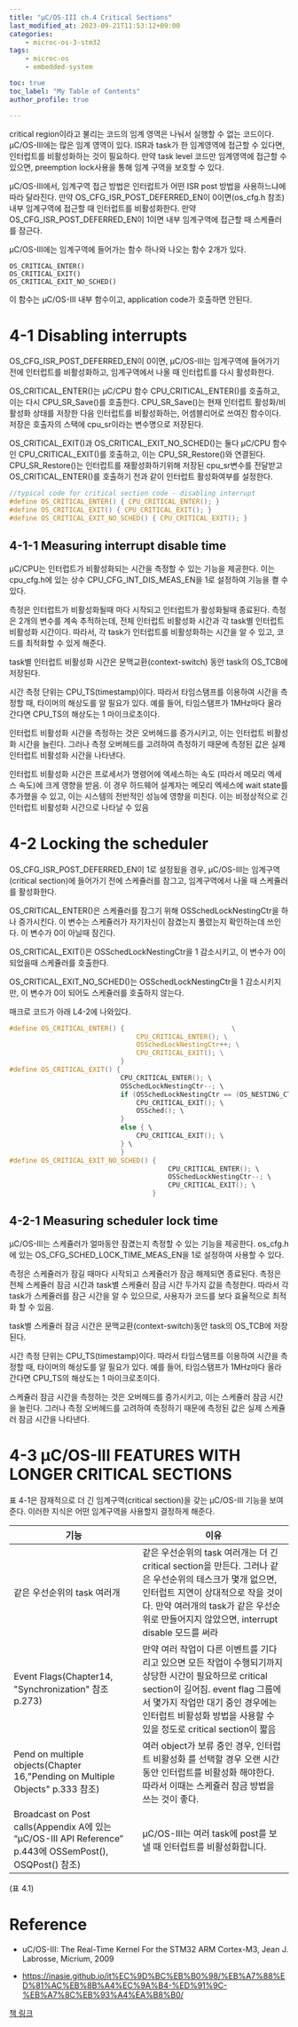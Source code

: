 ```yaml
---
title: "μC/OS-III ch.4 Critical Sections"
last_modified_at: 2023-09-21T11:53:12+09:00
categories:
    - microc-os-3-stm32
tags:
    - microc-os
    - embedded-system

toc: true
toc_label: "My Table of Contents"
author_profile: true

---
```

critical region이라고 불리는 코드의 임계 영역은 나눠서 실행할 수 없는 코드이다. μC/OS-III에는 많은 임계 영역이 있다. ISR과 task가 한 임계영역에 접근할 수 있다면, 인터럽트를 비활성화하는 것이 필요하다. 만약 task level 코드만 임계영역에 접근할 수 있으면, preemption lock사용을 통해 임계 구역을 보호할 수 있다.

μC/OS-III에서, 임계구역 접근 방법은 인터럽트가 어떤 ISR post 방법을 사용하느냐에 따라 달라진다. 만약 OS_CFG_ISR_POST_DEFERRED_EN이 0이면(os_cfg.h 참조) 내부 임계구역에 접근할 때 인터럽트를 비활성화한다. 만약 OS_CFG_ISR_POST_DEFERRED_EN이 1이면 내부 임계구역에 접근할 때 스케쥴러를 잠근다.

μC/OS-III에는 임계구역에 들어가는 함수 하나와 나오는 함수 2개가 있다.
```
OS_CRITICAL_ENTER()
OS_CRITICAL_EXIT()
OS_CRITICAL_EXIT_NO_SCHED()
```
이 함수는 μC/OS-III 내부 함수이고, application code가 호출하면 안된다.

# 4-1 Disabling interrupts

OS_CFG_ISR_POST_DEFERRED_EN이 0이면, μC/OS-III는 임계구역에 들어가기 전에 인터럽트를 비활성화하고, 임계구역에서 나올 때 인터럽트를 다시 활성화한다.

OS_CRITICAL_ENTER()는 μC/CPU 함수 CPU_CRITICAL_ENTER()를 호출하고, 이는 다시 CPU_SR_Save()를 호출한다. CPU_SR_Save()는 현재 인터럽트 활성화/비활성화 상태를 저장한 다음 인터럽트를 비활성화하는, 어셈블리어로 쓰여진 함수이다. 저장은 호출자의 스택에 cpu_sr이라는 변수명으로 저장된다.

OS_CRITICAL_EXIT()과 OS_CRITICAL_EXIT_NO_SCHED()는 둘다 μC/CPU 함수인 CPU_CRITICAL_EXIT()를 호출하고, 이는 CPU_SR_Restore()와 연결된다. CPU_SR_Restore()는 인터럽트를 재활성화하기위해 저장된 cpu_sr변수를 전달받고 OS_CRITICAL_ENTER()를 호출하기 전과 같이 인터럽트 활성화여부를 설정한다.

```c
//typical code for critical section code - disabling interrupt
#define OS_CRITICAL_ENTER() { CPU_CRITICAL_ENTER(); }
#define OS_CRITICAL_EXIT() { CPU_CRITICAL_EXIT(); }
#define OS_CRITICAL_EXIT_NO_SCHED() { CPU_CRITICAL_EXIT(); }
```
## 4-1-1 Measuring interrupt disable time
μC/CPU는 인터럽트가 비활성화되는 시간을 측정할 수 있는 기능을 제공한다. 이는 cpu_cfg.h에 있는 상수 CPU_CFG_INT_DIS_MEAS_EN을 1로 설정하여 기능을 켤 수 있다.

측정은 인터럽트가 비활성화될때 마다 시작되고 인터럽트가 활성화될때 종료된다. 측정은 2개의 변수를 계속 추적하는데, 전체 인터럽트 비활성화 시간과 각 task별 인터럽트 비활성화 시간이다. 따라서, 각 task가 인터럽트를 비활성화하는 시간을 알 수 있고, 코드를 최적화할 수 있게 해준다.

task별 인터럽트 비활성화 시간은 문맥교환(context-switch) 동안 task의 OS_TCB에 저장된다.

시간 측정 단위는 CPU_TS(timestamp)이다. 따라서 타임스탬프를 이용하여 시간을 측정할 때, 타이머의 해상도를 알 필요가 있다. 예를 들어, 타임스탬프가 1MHz마다 올라간다면 CPU_TS의 해상도는 1 마이크로초이다.

인터럽트 비활성화 시간을 측정하는 것은 오버헤드를 증가시키고, 이는 인터럽트 비활성화 시간을 늘린다. 그러나 측정 오버헤드를 고려하여 측정하기 때문에 측정된 값은 실제 인터럽트 비활성화 시간을 나타낸다.

인터럽트 비활성화 시간은 프로세서가 명령어에 엑세스하는 속도 (따라서 메모리 엑세스 속도)에 크게 영향을 받음. 이 경우 하드웨어 설계자는 메모리 엑세스에 wait state를 추가했을 수 있고, 이는 시스템의 전반적인 성능에 영향을 미친다. 이는 비정상적으로 긴 인터럽트 비활성화 시간으로 나타날 수 있음

# 4-2 Locking the scheduler
OS_CFG_ISR_POST_DEFERRED_EN이 1로 설정됬을 경우, μC/OS-III는 임계구역(critical section)에 들어가기 전에 스케쥴러를 잠그고, 임계구역에서 나올 때 스케쥴러를 활성화한다.

OS_CRITICAL_ENTER()은 스케쥴러를 잠그기 위해 OSSchedLockNestingCtr을 하나 증가시킨다. 이 변수는 스케쥴러가 자기자신이 잠겼는지 풀렸는지 확인하는데 쓰인다. 이 변수가 0이 아닐때 잠긴다.

OS_CRITICAL_EXIT()은 OSSchedLockNestingCtr을 1 감소시키고, 이 변수가 0이 되었을때 스케쥴러를 호출한다.

OS_CRITICAL_EXIT_NO_SCHED()는 OSSchedLockNestingCtr을 1 감소시키지만, 이 변수가 0이 되어도 스케쥴러를 호출하지 않는다.

매크로 코드가 아래 L4-2에 나와있다.

```c
#define OS_CRITICAL_ENTER() {                           \
                                CPU_CRITICAL_ENTER(); \
                                OSSchedLockNestingCtr++; \
                                CPU_CRITICAL_EXIT(); \
                            }
#define OS_CRITICAL_EXIT() {
                            CPU_CRITICAL_ENTER(); \
                            OSSchedLockNestingCtr--; \
                            if (OSSchedLockNestingCtr == (OS_NESTING_CTR)0) { \
                                CPU_CRITICAL_EXIT(); \
                                OSSched(); \
                            } 
                            else { \
                                CPU_CRITICAL_EXIT(); \
                            } \
                            }
#define OS_CRITICAL_EXIT_NO_SCHED() {
                                        CPU_CRITICAL_ENTER(); \
                                        OSSchedLockNestingCtr--; \
                                        CPU_CRITICAL_EXIT(); \
                                    }
```
## 4-2-1 Measuring scheduler lock time
μC/OS-III는 스케쥴러가 얼마동안 잠겼는지 측정할 수 있는 기능을 제공한다. os_cfg.h에 있는 OS_CFG_SCHED_LOCK_TIME_MEAS_EN을 1로 설정하여 사용할 수 있다.

측정은 스케쥴러가 잠길 때마다 시작되고 스케쥴러가 잠금 해제되면 종료된다. 측정은 전체 스케쥴러 잠금 시간과 task별 스케쥴러 잠금 시간 두가지 값을 측정한다. 따라서 각 task가 스케쥴러를 잠근 시간을 알 수 있으므로, 사용자가 코드를 보다 효율적으로 최적화 할 수 있음.

task별 스케쥴러 잠금 시간은 문맥교환(context-switch)동안 task의 OS_TCB에 저장된다.

시간 측정 단위는 CPU_TS(timestamp)이다. 따라서 타임스탬프를 이용하여 시간을 측정할 때, 타이머의 해상도를 알 필요가 있다. 예를 들어, 타임스탬프가 1MHz마다 올라간다면 CPU_TS의 해상도는 1 마이크로초이다.

스케쥴러 잠금 시간을 측정하는 것은 오버헤드를 증가시키고, 이는 스케쥴러 잠금 시간을 늘린다. 그러나 측정 오버헤드를 고려하여 측정하기 때문에 측정된 값은 실제 스케쥴러 잠금 시간을 나타낸다.

# 4-3 μC/OS-III FEATURES WITH LONGER CRITICAL SECTIONS

표 4-1은 잠재적으로 더 긴 임계구역(critical section)을 갖는 μC/OS-III 기능을 보여준다. 이러한 지식은 어떤 임계구역을 사용할지 결정하게 해준다.

|기능|이유|
|------|---|
|같은 우선순위의 task 여러개|같은 우선순위의 task 여러개는 더 긴 critical section을 만든다. 그러나 같은 우선순위의 테스크가 몇개 없으면, 인터럽트 지연이 상대적으로 작을 것이다. 만약 여러개의 task가 같은 우선순위로 만들어지지 않았으면, interrupt disable 모드를 써라|
|Event Flags(Chapter14, "Synchronization" 참조 p.273)|만약 여러 작업이 다른 이벤트를 기다리고 있으면 모든 작업이 수행되기까지 상당한 시간이 필요하므로 critical section이 길어짐. event flag 그룹에서 몇가지 작업만 대기 중인 경우에는 인터럽트 비활성화 방법을 사용할 수 있을 정도로 critical section이 짧음|
|Pend on multiple objects(Chapter 16,"Pending on Multiple Objects" p.333 참조)|여러 object가 보류 중인 경우, 인터럽트 비활성화 를 선택할 경우 오랜 시간 동안 인터럽트를 비활성화 해야한다. 따라서 이때는 스케쥴러 잠금 방법을 쓰는 것이 좋다.|
|Broadcast on Post calls(Appendix A에 있는 “μC/OS-III API Reference” p.443에 OSSemPost(), OSQPost() 참조)|μC/OS-III는 여러 task에 post를 보낼 때 인터럽트를 비활성화합니다.|

(표 4.1)
# Reference
 - uC/OS-III: The Real-Time Kernel For the STM32 ARM Cortex-M3, Jean J. Labrosse, Micrium, 2009

 - https://inasie.github.io/it%EC%9D%BC%EB%B0%98/%EB%A7%88%ED%81%AC%EB%8B%A4%EC%9A%B4-%ED%91%9C-%EB%A7%8C%EB%93%A4%EA%B8%B0/

[책 링크](https://micrium.atlassian.net/wiki/spaces/osiiidoc/overview)
